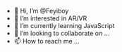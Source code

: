- 👋 Hi, I’m @Feyiboy
- 👀 I’m interested in AR/VR
- 🌱 I’m currently learning JavaScript
- 💞️ I’m looking to collaborate on ...
- 📫 How to reach me ...

<!---
Feyiboy/Feyiboy is a ✨ special ✨ repository because its `README.md` (this file) appears on your GitHub profile.
You can click the Preview link to take a look at your changes.
--->

